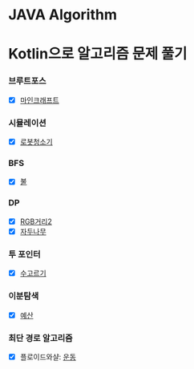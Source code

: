 # JAVA Algorithm


# Kotlin으로 알고리즘 문제 풀기

### 브루트포스
-[x] [마인크래프트](https://www.acmicpc.net/problem/18111)

### 시뮬레이션
-[x] [로봇청소기](https://www.acmicpc.net/problem/14503)

### BFS
-[x] [불](https://www.acmicpc.net/problem/5427) 

### DP
-[x] [RGB거리2](https://www.acmicpc.net/problem/17404)
-[x] [자두나무](https://www.acmicpc.net/problem/2240)

### 투 포인터
-[x] [수고르기](https://www.acmicpc.net/problem/2230)

### 이분탐색
-[x] [예산](https://www.acmicpc.net/problem/2512)

### 최단 경로 알고리즘
-[x] 플로이드와샬: [운동](https://www.acmicpc.net/problem/1956)